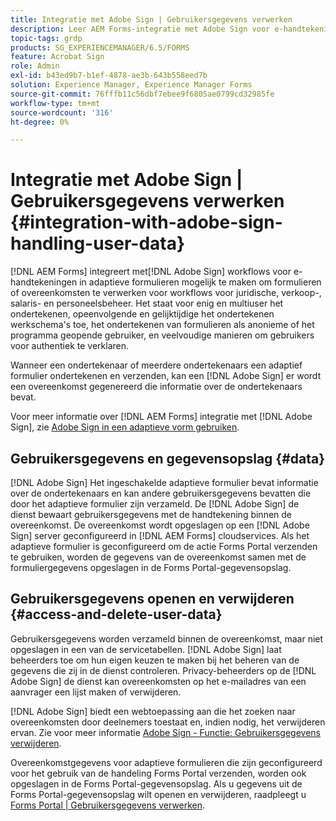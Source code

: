 ```yaml
---
title: Integratie met Adobe Sign | Gebruikersgegevens verwerken
description: Leer AEM Forms-integratie met Adobe Sign voor e-handtekeningen in adaptieve formulieren. Het steunt veelvoudige het ondertekenen opties voor diverse werkschema's.
topic-tags: grdp
products: SG_EXPERIENCEMANAGER/6.5/FORMS
feature: Acrobat Sign
role: Admin
exl-id: b43ed9b7-b1ef-4878-ae3b-643b558eed7b
solution: Experience Manager, Experience Manager Forms
source-git-commit: 76fffb11c56dbf7ebee9f6805ae0799cd32985fe
workflow-type: tm+mt
source-wordcount: '316'
ht-degree: 0%

---
```


# Integratie met Adobe Sign | Gebruikersgegevens verwerken {#integration-with-adobe-sign-handling-user-data}

[!DNL AEM Forms] integreert met[!DNL  Adobe Sign] workflows voor e-handtekeningen in adaptieve formulieren mogelijk te maken om formulieren of overeenkomsten te verwerken voor workflows voor juridische, verkoop-, salaris- en personeelsbeheer. Het staat voor enig en multiuser het ondertekenen, opeenvolgende en gelijktijdige het ondertekenen werkschema&#39;s toe, het ondertekenen van formulieren als anonieme of het programma geopende gebruiker, en veelvoudige manieren om gebruikers voor authentiek te verklaren.

Wanneer een ondertekenaar of meerdere ondertekenaars een adaptief formulier ondertekenen en verzenden, kan een [!DNL Adobe Sign] er wordt een overeenkomst gegenereerd die informatie over de ondertekenaars bevat.

Voor meer informatie over [!DNL AEM Forms] integratie met [!DNL Adobe Sign], zie [Adobe Sign in een adaptieve vorm gebruiken](/help/forms/using/working-with-adobe-sign.md).

## Gebruikersgegevens en gegevensopslag {#data}

[!DNL Adobe Sign] Het ingeschakelde adaptieve formulier bevat informatie over de ondertekenaars en kan andere gebruikersgegevens bevatten die door het adaptieve formulier zijn verzameld. De [!DNL Adobe Sign] de dienst bewaart gebruikersgegevens met de handtekening binnen de overeenkomst. De overeenkomst wordt opgeslagen op een [!DNL Adobe Sign] server geconfigureerd in [!DNL AEM Forms] cloudservices. Als het adaptieve formulier is geconfigureerd om de actie Forms Portal verzenden te gebruiken, worden de gegevens van de overeenkomst samen met de formuliergegevens opgeslagen in de Forms Portal-gegevensopslag.

## Gebruikersgegevens openen en verwijderen {#access-and-delete-user-data}

Gebruikersgegevens worden verzameld binnen de overeenkomst, maar niet opgeslagen in een van de servicetabellen. [!DNL Adobe Sign] laat beheerders toe om hun eigen keuzen te maken bij het beheren van de gegevens die zij in de dienst controleren. Privacy-beheerders op de [!DNL Adobe Sign] de dienst kan overeenkomsten op het e-mailadres van een aanvrager een lijst maken of verwijderen.

[!DNL Adobe Sign] biedt een webtoepassing aan die het zoeken naar overeenkomsten door deelnemers toestaat en, indien nodig, het verwijderen ervan. Zie voor meer informatie [Adobe Sign - Functie: Gebruikersgegevens verwijderen](https://helpx.adobe.com/sign/help/adobesign_gdpr_user_deletion.html).

Overeenkomstgegevens voor adaptieve formulieren die zijn geconfigureerd voor het gebruik van de handeling Forms Portal verzenden, worden ook opgeslagen in de Forms Portal-gegevensopslag. Als u gegevens uit de Forms Portal-gegevensopslag wilt openen en verwijderen, raadpleegt u [Forms Portal | Gebruikersgegevens verwerken](/help/forms/using/forms-portal-handling-user-data.md).
